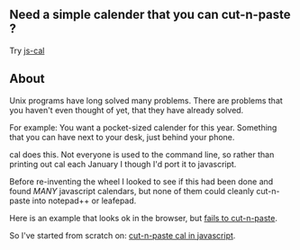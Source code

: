 ## Need a simple calender that you can cut-n-paste ?

Try [js-cal](https://alexxroche.github.io/js-cal/)

## About
Unix programs have long solved many problems. There are problems that you haven't even thought of yet, that they have already solved.

For example: You want a pocket-sized calender for this year. Something that you can have next to your desk, just behind your phone.

cal does this. Not everyone is used to the command line, so rather than printing out cal each January I though I'd port it to javascript.

Before re-inventing the wheel I looked to see if this had been done and found *MANY* javascript calendars, but none of them could cleanly
cut-n-paste into notepad++ or leafepad. 

Here is an example that looks ok in the browser, but [fails to cut-n-paste](https://alexxroche.github.io/js-cal/fails_cut-n-paste.html).

So I've started from scratch on: [cut-n-paste cal in javascript](https://alexxroche.github.io/js-cal/).


